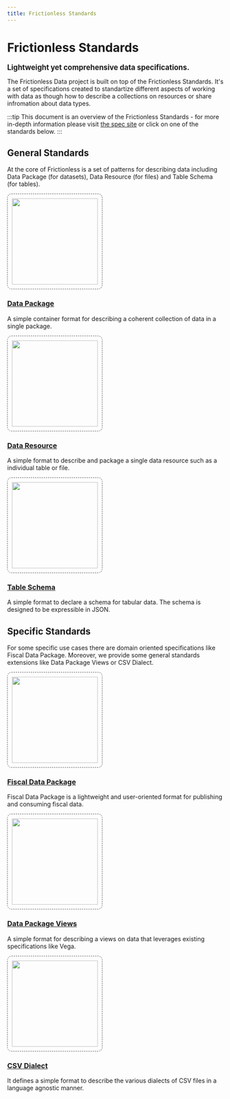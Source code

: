 ```yaml
---
title: Frictionless Standards
---
```


# Frictionless Standards

<big><strong>Lightweight yet comprehensive data specifications.</strong></big>

The Frictionless Data project is built on top of the Frictionless Standards. It's a set of specifications created to standartize different aspects of working with data as though how to describe a collections on resources or share infromation about data types.

:::tip
This document is an overview of the Frictionless Standards - for more in-depth information please visit [the spec site](https://specs.frictionlessdata.io/) or click on one of the standards below.
:::

## General Standards

At the core of Frictionless is a set of patterns for describing data including Data Package (for datasets), Data Resource (for files) and Table Schema (for tables).

<div class="main-section black-text">
<div class="features flex flex-row flex-wrap py-4">

<!-- Data Package -->
<div class="w-full md:w-1/3 feature flex justify-center">
 <div class="px-8 text-center">
   <a href="https://specs.frictionlessdata.io/data-package/" target="_blank">
     <img src="/img/standards/data-package.png" style="width: 200px; border:dashed 1px #555; padding: 10px; border-radius: 10px;" />
     <h3>Data Package</h3>
   </a>
   <p>A simple container format for describing a coherent collection of data in a single package.</p>
 </div>
</div>

<!-- Data Resource -->
<div class="w-full md:w-1/3 feature flex justify-center">
 <div class="px-8 text-center">
   <a href="https://specs.frictionlessdata.io/data-resource/" target="_blank">
     <img src="/img/standards/data-resource.png" style="width: 200px; border:dashed 1px #555; padding: 10px; border-radius: 10px;" />
     <h3>Data Resource</h3>
   </a>
   <p>A simple format to describe and package a single data resource such as a individual table or file.</p>
 </div>
</div>

<!-- Table Schema -->
<div class="w-full md:w-1/3 feature flex justify-center">
 <div class="px-8 text-center">
   <a href="https://specs.frictionlessdata.io/table-schema/" target="_blank">
     <img src="/img/standards/table-schema.png" style="width: 200px; border:dashed 1px #555; padding: 10px; border-radius: 10px;" />
     <h3>Table Schema</h3>
   </a>
   <p>A simple format to declare a schema for tabular data. The schema is designed to be expressible in JSON.</p>
 </div>
</div>

</div>
</div>

## Specific Standards

For some specific use cases there are domain oriented specifications like Fiscal Data Package. Moreover, we provide some general standards extensions like Data Package Views or CSV Dialect.

<div class="main-section black-text">
<div class="features flex flex-row flex-wrap py-4">

<!-- Fiscal Data Package -->
<div class="w-full md:w-1/3 feature flex justify-center">
 <div class="px-8 text-center">
   <a href="https://specs.frictionlessdata.io/fiscal-data-package/" target="_blank">
     <img src="/img/standards/fiscal-data-package.png" style="width: 200px; border:dashed 1px #555; padding: 10px; border-radius: 10px;" />
     <h3>Fiscal Data Package</h3>
   </a>
   <p>Fiscal Data Package is a lightweight and user-oriented format for publishing and consuming fiscal data.</p>
 </div>
</div>

<!-- Data Package Views -->
<div class="w-full md:w-1/3 feature flex justify-center">
 <div class="px-8 text-center">
   <a href="https://specs.frictionlessdata.io/views/" target="_blank">
     <img src="/img/standards/data-package-views.png" style="width: 200px; border:dashed 1px #555; padding: 10px; border-radius: 10px;" />
     <h3>Data Package Views</h3>
   </a>
   <p>A simple format for describing a views on data that leverages existing specifications like Vega.</p>
 </div>
</div>

<!-- CSV Dialect -->
<div class="w-full md:w-1/3 feature flex justify-center">
 <div class="px-8 text-center">
   <a href="https://specs.frictionlessdata.io/csv-dialect/" target="_blank">
     <img src="/img/standards/csv-dialect.png" style="width: 200px; border:dashed 1px #555; padding: 10px; border-radius: 10px;" />
     <h3>CSV Dialect</h3>
   </a>
   <p>It defines a simple format to describe the various dialects of CSV files in a language agnostic manner.</p>
 </div>
</div>

</div>
</div>
